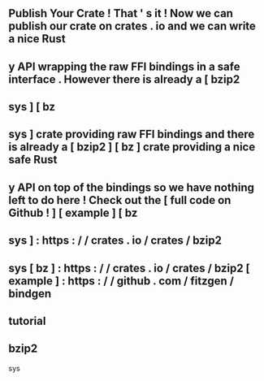 #
Publish
Your
Crate
!
That
'
s
it
!
Now
we
can
publish
our
crate
on
crates
.
io
and
we
can
write
a
nice
Rust
-
y
API
wrapping
the
raw
FFI
bindings
in
a
safe
interface
.
However
there
is
already
a
[
bzip2
-
sys
]
[
bz
-
sys
]
crate
providing
raw
FFI
bindings
and
there
is
already
a
[
bzip2
]
[
bz
]
crate
providing
a
nice
safe
Rust
-
y
API
on
top
of
the
bindings
so
we
have
nothing
left
to
do
here
!
Check
out
the
[
full
code
on
Github
!
]
[
example
]
[
bz
-
sys
]
:
https
:
/
/
crates
.
io
/
crates
/
bzip2
-
sys
[
bz
]
:
https
:
/
/
crates
.
io
/
crates
/
bzip2
[
example
]
:
https
:
/
/
github
.
com
/
fitzgen
/
bindgen
-
tutorial
-
bzip2
-
sys
